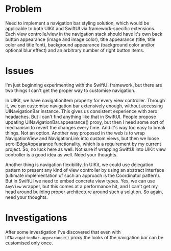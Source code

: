 # Problem

Need to implement a navigation bar styling solution, which would be applicable to both UIKit and SwiftUI via framework-specific extensions.
Each view controlle/view in the navigation stack should have it's own back button appearance (image and image color), title appearance (title, title color and title font), background appearance (background color and/or optional blur effect) and an arbitrary number of right button items.

# Issues

I'm just beginning experimenting with the SwiftUI framework, but there are two things I can't get the proper way to customise navigation.

In UIKit, we have navigationItem property for every view controller. Through it, we can customise navigation bar extensively enough, without accessing UINavigationBar instance. This gives us consistent experience with zero headaches. But I can't find anything like that in SwiftUI. People propose updating UINavigationBar.appearance() proxy, but then I need some sort of mechanism to revert the changes every time. And it's way too easy to break things. Not an option. Another way proposed in the web is to wrap NavigationView and NavigationLink into custom views, but then we loose scrollEdgeAppearance functionality, which is a requirement by my current project. So, no luck here as well. Not sure if wrapping SwiftUI into UIKit view controller is a good idea as well. Need your thoughts. 

Another thing is navigation flexibility. In UIKit, we could use delegation pattern to present any kind of view controller by using an abstract interface (ultimate implementation of such an approach is the Coordinator pattern). But in SwiftUI we need to embed concrete view types. Yes, we can use `AnyView` wrapper, but this comes at a performance hit, and I can't get my head around building proper architecture around such a solution. So again, need your thoughts. 

# Investigations

After some investigation I've discovered that even with `UINavigationBar.appearance()` proxy the looks of the navigation bar can be customised only once. 